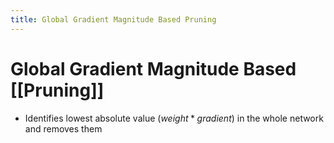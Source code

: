 ```yaml
---
title: Global Gradient Magnitude Based Pruning
---
```


# Global Gradient Magnitude Based [[Pruning]]
- Identifies lowest absolute value $(weight*gradient)$ in the whole network and removes them




